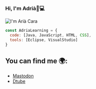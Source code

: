 ### Hi, I'm Adrià👋💻
![I'm Arià Cara](https://user-images.githubusercontent.com/102422401/160291874-a5cd1553-6324-49fd-8b27-6fd78a2e4135.png)

```js
const AdriaLearning = {
  code: [Java, JavaScript, HTML, CSS],
  tools: [Eclipse, VisualStudio]
}
```


## You can find me 🌍:
  - [Mastodon](https://mastodon.social/invite/9GRBvJtZ)
  - [Dtube](https://d.tube/c/adriacara20)
